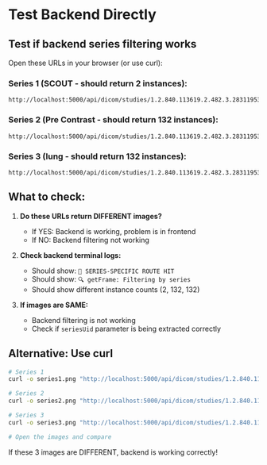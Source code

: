 # Test Backend Directly

## Test if backend series filtering works

Open these URLs in your browser (or use curl):

### Series 1 (SCOUT - should return 2 instances):
```
http://localhost:5000/api/dicom/studies/1.2.840.113619.2.482.3.2831195393.851.1709524269.885/series/1.2.840.113619.2.482.3.2831195393.851.1709524269.888/frames/0
```

### Series 2 (Pre Contrast - should return 132 instances):
```
http://localhost:5000/api/dicom/studies/1.2.840.113619.2.482.3.2831195393.851.1709524269.885/series/1.2.840.113619.2.482.3.2831195393.851.1709524269.893/frames/0
```

### Series 3 (lung - should return 132 instances):
```
http://localhost:5000/api/dicom/studies/1.2.840.113619.2.482.3.2831195393.851.1709524269.885/series/1.2.840.113619.2.482.3.2831195393.851.1709524269.893.3/frames/0
```

## What to check:

1. **Do these URLs return DIFFERENT images?**
   - If YES: Backend is working, problem is in frontend
   - If NO: Backend filtering not working

2. **Check backend terminal logs:**
   - Should show: `🎯 SERIES-SPECIFIC ROUTE HIT`
   - Should show: `🔍 getFrame: Filtering by series`
   - Should show different instance counts (2, 132, 132)

3. **If images are SAME:**
   - Backend filtering is not working
   - Check if `seriesUid` parameter is being extracted correctly

## Alternative: Use curl

```bash
# Series 1
curl -o series1.png "http://localhost:5000/api/dicom/studies/1.2.840.113619.2.482.3.2831195393.851.1709524269.885/series/1.2.840.113619.2.482.3.2831195393.851.1709524269.888/frames/0"

# Series 2
curl -o series2.png "http://localhost:5000/api/dicom/studies/1.2.840.113619.2.482.3.2831195393.851.1709524269.885/series/1.2.840.113619.2.482.3.2831195393.851.1709524269.893/frames/0"

# Series 3
curl -o series3.png "http://localhost:5000/api/dicom/studies/1.2.840.113619.2.482.3.2831195393.851.1709524269.885/series/1.2.840.113619.2.482.3.2831195393.851.1709524269.893.3/frames/0"

# Open the images and compare
```

If these 3 images are DIFFERENT, backend is working correctly!
